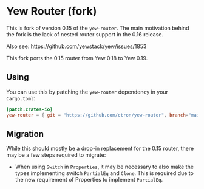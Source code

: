 # Yew Router (fork)

This is fork of version 0.15 of the `yew-router`. The main motivation behind the fork is the lack of nested router
support in the 0.16 release.

Also see: https://github.com/yewstack/yew/issues/1853

This fork ports the 0.15 router from Yew 0.18 to Yew 0.19.

## Using

You can use this by patching the `yew-router` dependency in your `Cargo.toml`:

~~~toml
[patch.crates-io]
yew-router = { git = "https://github.com/ctron/yew-router", branch="main" }
~~~

## Migration

While this should mostly be a drop-in replacement for the 0.15 router, there may be a few steps required to migrate:

* When using `Switch` in `Properties`, it may be necessary to also make the types implementing 
  switch `PartialEq` and `Clone`. This is required due to the new requirement of Properties to implement `PartialEq`.
